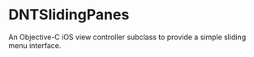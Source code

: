 DNTSlidingPanes
===============

An Objective-C iOS view controller subclass to provide a simple sliding menu interface.
